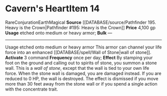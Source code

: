 ﻿---
element: Earth
id: '2681'
item_category: Runes
item_subcategory: Armor Property Runes
level: '14'
name: Cavern's Heart
price: 4,100 gp
rarity: Rare
school: Conjuration
source: '[[DATABASE/source/Pathfinder 195. Heavy is the Crown|Pathfinder #195: Heavy
  is the Crown]]'
subcategory: rune
trait:
- '[[DATABASE/trait/Conjuration|Conjuration]]'
- '[[DATABASE/trait/Earth|Earth]]'
- '[[DATABASE/trait/Magical|Magical]]'
- '[[DATABASE/trait/Rare|Rare]]'
type: Item
usage: etched onto medium or heavy armor

---
# Cavern's Heart<span class="item-type">Item 14</span>

<span class="trait-rare item-trait">Rare</span><span class="item-trait">Conjuration</span><span class="item-trait">Earth</span><span class="item-trait">Magical</span>
**Source** [[DATABASE/source/Pathfinder 195. Heavy is the Crown|Pathfinder #195: Heavy is the Crown]]
**Price** 4,100 gp
**Usage** etched onto medium or heavy armor; **Bulk** —

---
Usage etched onto medium or heavy armor This armor can channel your life force into an enhanced [[DATABASE/spell/Wall of Stone|wall of stone]].
**Activate** <span class="action-icon">3</span> command **Frequency** once per day; **Effect** By stamping your foot on the ground and calling out to spirits of stone, you summon a stone wall. This is a _wall of stone_, except that the wall is tied to your own life force. When the stone wall is damaged, you are damaged instead. If you are reduced to 0 HP, the wall is destroyed. The effect is dismissed if you move more than 30 feet away from the stone wall or if you spend a single action with the concentrate trait.